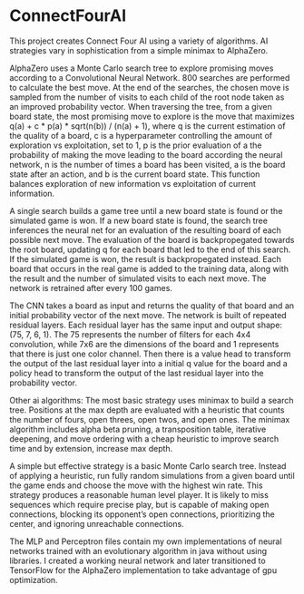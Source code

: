 # ConnectFourAI
This project creates Connect Four AI using a variety of algorithms. AI strategies vary in sophistication from a simple minimax to AlphaZero.

AlphaZero uses a Monte Carlo search tree to explore promising moves according to a Convolutional Neural Network. 800 searches are performed to calculate the best move. At the end of the searches, the chosen move is sampled from the number of visits to each child of the root node taken as an improved probability vector. When traversing the tree, from a given board state, the most promising move to explore is the move that maximizes q(a) + c * p(a) * sqrt(n(b)) / (n(a) + 1), where q is the current estimation of the quality of a board, c is a hyperparameter controlling the amount of exploration vs exploitation, set to 1, p is the prior evaluation of a the probability of making the move leading to the board according the neural network, n is the number of times a board has been visited, a is the board state after an action, and b is the current board state. This function balances exploration of new information vs exploitation of current information.

A single search builds a game tree until a new board state is found or the simulated game is won. If a new board state is found, the search tree inferences the neural net for an evaluation of the resulting board of each possible next move. The evaluation of the board is backpropegated towards the root board, updating q for each board that led to the end of this search. If the simulated game is won, the result is backpropegated instead. Each board that occurs in the real game is added to the training data, along with the result and the number of simulated visits to each next move. The network is retrained after every 100 games.

The CNN takes a board as input and returns the quality of that board and an initial probability vector of the next move. The network is built of repeated residual layers. Each residual layer has the same input and output shape: (75, 7, 6, 1). The 75 represents the number of filters for each 4x4 convolution, while 7x6 are the dimensions of the board and 1 represents that there is just one color channel. Then there is a value head to transform the output of the last residual layer into a initial q value for the board and a policy head to transform the output of the last residual layer into the probability vector.

Other ai algorithms:
The most basic strategy uses minimax to build a search tree. Positions at the max depth are evaluated with a heuristic that counts the number of fours, open threes, open twos, and open ones. The minimax algorithm includes alpha beta pruning, a transposition table, iterative deepening, and move ordering with a cheap heuristic to improve search time and by extension, increase max depth.

A simple but effective strategy is a basic Monte Carlo search tree. Instead of applying a heuristic, run fully random simulations from a given board until the game ends and choose the move with the highest win rate. This strategy produces a reasonable human level player. It is likely to miss sequences which require precise play, but is capable of making open connections, blocking its opponent’s open connections, prioritizing the center, and ignoring unreachable connections.

The MLP and Perceptron files contain my own implementations of neural networks trained with an evolutionary algorithm in java without using libraries. I created a working neural network and later transitioned to TensorFlow for the AlphaZero implementation to take advantage of gpu optimization.
